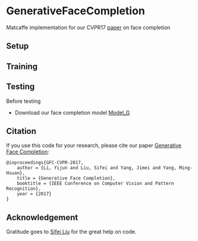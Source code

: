 # GenerativeFaceCompletion
Matcaffe implementation for our CVPR17 [paper](https://drive.google.com/file/d/0B8_MZ8a8aoSeMjRFM2VYdVR4Q1U/view) on face completion

## Setup

## Training

## Testing

Before testing

- Download our face completion model [Model_G](https://drive.google.com/open?id=0B8_MZ8a8aoSeQlNwY2pkRkVIVmM)


## Citation
If you use this code for your research, please cite our paper <a href="https://drive.google.com/file/d/0B8_MZ8a8aoSeMjRFM2VYdVR4Q1U/view">Generative Face Completion</a>:

```
@inproceedings{GFC-CVPR-2017,
    author = {Li, Yijun and Liu, Sifei and Yang, Jimei and Yang, Ming-Hsuan},
    title = {Generative Face Completion},
    booktitle = {IEEE Conference on Computer Vision and Pattern Recognition},
    year = {2017}
}
```

## Acknowledgement
Gratitude goes to [Sifei Liu](https://github.com/Liusifei) for the great help on code.
